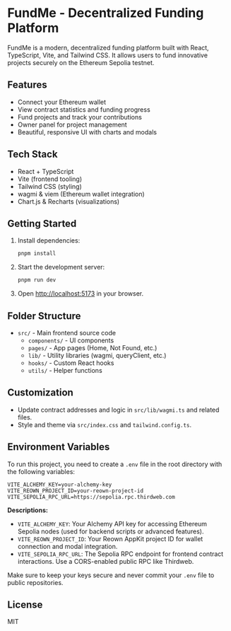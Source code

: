 # FundMe - Decentralized Funding Platform

FundMe is a modern, decentralized funding platform built with React, TypeScript, Vite, and Tailwind CSS. It allows users to fund innovative projects securely on the Ethereum Sepolia testnet.

## Features
- Connect your Ethereum wallet
- View contract statistics and funding progress
- Fund projects and track your contributions
- Owner panel for project management
- Beautiful, responsive UI with charts and modals

## Tech Stack
- React + TypeScript
- Vite (frontend tooling)
- Tailwind CSS (styling)
- wagmi & viem (Ethereum wallet integration)
- Chart.js & Recharts (visualizations)

## Getting Started
1. Install dependencies:
   ```sh
   pnpm install
   ```
2. Start the development server:
   ```sh
   pnpm run dev
   ```
3. Open [http://localhost:5173](http://localhost:5173) in your browser.

## Folder Structure
- `src/` - Main frontend source code
  - `components/` - UI components
  - `pages/` - App pages (Home, Not Found, etc.)
  - `lib/` - Utility libraries (wagmi, queryClient, etc.)
  - `hooks/` - Custom React hooks
  - `utils/` - Helper functions

## Customization
- Update contract addresses and logic in `src/lib/wagmi.ts` and related files.
- Style and theme via `src/index.css` and `tailwind.config.ts`.

## Environment Variables

To run this project, you need to create a `.env` file in the root directory with the following variables:

```
VITE_ALCHEMY_KEY=your-alchemy-key
VITE_REOWN_PROJECT_ID=your-reown-project-id
VITE_SEPOLIA_RPC_URL=https://sepolia.rpc.thirdweb.com
```

**Descriptions:**
- `VITE_ALCHEMY_KEY`: Your Alchemy API key for accessing Ethereum Sepolia nodes (used for backend scripts or advanced features).
- `VITE_REOWN_PROJECT_ID`: Your Reown AppKit project ID for wallet connection and modal integration.
- `VITE_SEPOLIA_RPC_URL`: The Sepolia RPC endpoint for frontend contract interactions. Use a CORS-enabled public RPC like Thirdweb.

Make sure to keep your keys secure and never commit your `.env` file to public repositories.

## License
MIT
